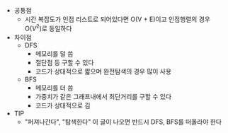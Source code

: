 - 공통점
	- 시간 복잡도가 인접 리스트로 되어있다면 O(V + E)이고 인접행렬의 경우 O($V^2$)로 동일하다
- 차이점
	- DFS
		- 메모리를 덜 씀
		- 절단점 등 구할 수 있다
		- 코드가 상대적으로 짧으며 완전탐색의 경우 많이 사용
	- BFS
		- 메모리를 더 씀
		- 가중치가 같은 그래프내에서 최단거리를 구할 수 있다
		- 코드가 상대적으로 김
- TIP
	- "퍼져나간다", "탐색한다" 이 글이 나오면 반드시 DFS, BFS를 떠올라야 한다